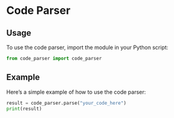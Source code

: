 # Code Parser

## Usage

To use the code parser, import the module in your Python script:

```python
from code_parser import code_parser
```

## Example

Here’s a simple example of how to use the code parser:

```python
result = code_parser.parse("your_code_here")
print(result)
```